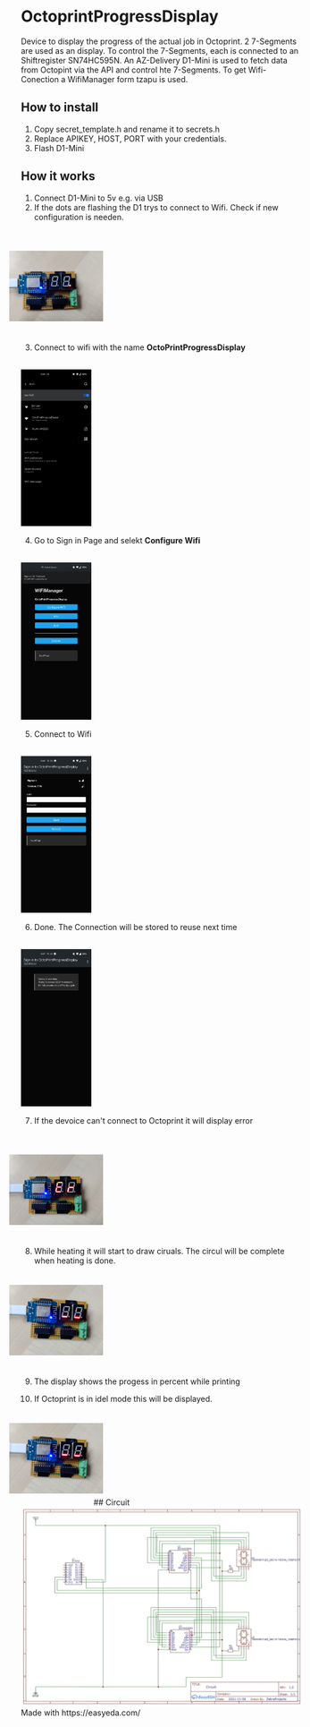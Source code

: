 # OctoprintProgressDisplay
Device to display the progress of the actual job in Octoprint. 2 7-Segments are used as an display. To control the 7-Segments, each is connected to an Shiftregister SN74HC595N. An AZ-Delivery D1-Mini is used to fetch data from Octopint via the API and control hte 7-Segments.
To get Wifi-Conection a WifiManager form tzapu is used.

## How to install
1.  Copy secret_template.h and rename it to secrets.h
2.  Replace APIKEY, HOST, PORT with your credentials.
3.  Flash D1-Mini

## How it works
1.  Connect D1-Mini to 5v e.g. via USB
2.  If the dots are flashing the D1 trys to connect to Wifi. Check if new configuration is needen.
<br>
<img src="https://raw.githubusercontent.com/SiggiSigmann/OctoprintProgressDisplay/main/img/Display_ReadyToConnect.gif" alt="ReadyToConnect" title="ReadyToConnect" width="25%" style="transform:rotate(-90deg);"/>


3. Connect to wifi with the name **OctoPrintProgressDisplay**
<br>
<img src="https://raw.githubusercontent.com/SiggiSigmann/OctoprintProgressDisplay/main/img/wifiManager_Step1.jpg" alt="ConnectToWifi" title="ConnectToWifi" width="25%"/>

4. Go to Sign in Page and selekt **Configure Wifi**
<br>
<img src="https://raw.githubusercontent.com/SiggiSigmann/OctoprintProgressDisplay/main/img/wifiManager_Step2.jpg" alt="SignIn" title="SignIn" width="25%"/>

5. Connect to Wifi
<br>
<img src="https://raw.githubusercontent.com/SiggiSigmann/OctoprintProgressDisplay/main/img/wifiManager_Step3.jpg" alt="ConnectToWifi" title="ConnectToWifi" width="25%"/>

6. Done. The Connection will be stored to reuse next time
<br>
<img src="https://raw.githubusercontent.com/SiggiSigmann/OctoprintProgressDisplay/main/img/wifiManager_Step4.jpg" alt="Done" title="Done" width="25%"/>

7.  If the devoice can't connect to Octoprint it will display error 
<br>
<img src="https://raw.githubusercontent.com/SiggiSigmann/OctoprintProgressDisplay/main/img/Display_error.jpg" alt="Error" title="Error" width="25%" style="transform:rotate(-90deg);"/>

8. While heating it will start to draw ciruals. The circul will be complete when heating is done.<br>
<img src="https://raw.githubusercontent.com/SiggiSigmann/OctoprintProgressDisplay/main/img/Display_idel.jpg" alt="Heating" title="Heating" width="25%" style="transform:rotate(-90deg);"/>

9. The display shows the progess in percent while printing

10. If Octoprint is in idel mode this will be displayed.<br>
<img src="https://raw.githubusercontent.com/SiggiSigmann/OctoprintProgressDisplay/main/img/Display_idel.jpg" alt="Idel" title="Idel" width="25%" style="transform:rotate(-90deg);"/>
## Circuit
<img src="https://raw.githubusercontent.com/SiggiSigmann/OctoprintProgressDisplay/main/img/circuit.jpg" alt="Circuit" title="Circuit" />
Made with https://easyeda.com/